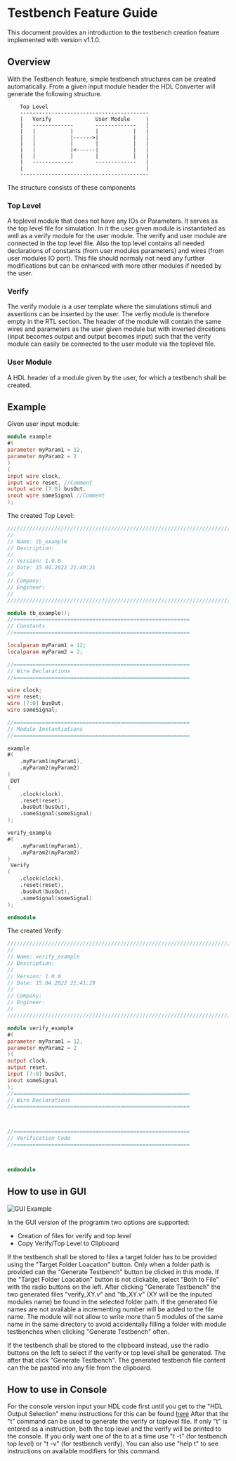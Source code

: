 # Testbench Feature Guide

This document provides an introduction to the testbench creation feature implemented with version v1.1.0. 

## Overview
With the Testbench feature, simple testbench structures can be created automatically. From a given input module header
the HDL Converter will generate the following structure.

```
    Top Level
    -----------------------------------------
    |   Verify              User Module     |
    |   -------------       -------------   |
    |   |           |       |           |   |
    |   |           |------>|           |   |
    |   |           |       |           |   |
    |   |           |<------|           |   |
    |   |           |       |           |   |
    |   -------------       -------------   |
    |                                       |
    -----------------------------------------
```

The structure consists of these components
### Top Level

A toplevel module that does not have any IOs or Parameters. It serves as the top level file for simulation. In it
the user given module is instantiated as well as a verify module for the user module. The verify and user module are
connected in the top level file. Also the top level contains all needed declarations of constants (from user modules parameters) and wires
(from user modules IO port). This file should normaly not need any further modifications but can be enhanced with more other modules if needed by the user.

### Verify

The verify module is a user template where the simulations stimuli and assertions can be inserted by the user. The verfiy module is therefore
empty in the RTL section. The header of the module will contain the same wires and parameters as the user given module but with inverted dircetions (input becomes output and
output becomes input) such that the verify module can easily be connected to the user module via the toplevel file.

### User Module

A HDL header of a module given by the user, for which a testbench shall be created.


## Example
Given user input module:
```verilog
module example
#(
parameter myParam1 = 12,
parameter myParam2 = 2
)
(
input wire clock,
input wire reset, //Comment
output wire [7:0] busOut,
inout wire someSignal //Comment
);
```

The created Top Level:
```verilog
////////////////////////////////////////////////////////////////////////////
//
// Name: tb_example
// Description:
//
// Version: 1.0.0
// Date: 15.04.2022 21:40:21
//
// Company: 
// Engineer:
// 
////////////////////////////////////////////////////////////////////////////

module tb_example();
//========================================================
// Constants
//========================================================

localparam myParam1 = 12;
localparam myParam2 = 2;

//========================================================
// Wire Declarations
//========================================================

wire clock;
wire reset;
wire [7:0] busOut;
wire someSignal;

//========================================================
// Module Instantiations
//========================================================

example
#(
	.myParam1(myParam1),
	.myParam2(myParam2)
)
 DUT
(
	.clock(clock),
	.reset(reset),
	.busOut(busOut),
	.someSignal(someSignal)
);

verify_example
#(
	.myParam1(myParam1),
	.myParam2(myParam2)
)
 Verify
(
	.clock(clock),
	.reset(reset),
	.busOut(busOut),
	.someSignal(someSignal)
);

endmodule
```

The created Verify:
```verilog
////////////////////////////////////////////////////////////////////////////
//
// Name: verify_example
// Description:
//
// Version: 1.0.0
// Date: 15.04.2022 21:41:29
//
// Company: 
// Engineer:
// 
////////////////////////////////////////////////////////////////////////////

module verify_example
#(
parameter myParam1 = 12, 
parameter myParam2 = 2 
)(
output clock, 
output reset, 
input [7:0] busOut, 
inout someSignal 
);
//========================================================
// Wire Declarations
//========================================================



//========================================================
// Verification Code
//========================================================



endmodule
```

## How to use in GUI

![GUI Example](/Documentation/1_Images/GUI/GUI_Testbench.PNG)

In the GUI version of the programm two options are supported:
- Creation of files for verify and top level
- Copy Verify/Top Level to Clipboard

If the testbench shall be stored to files a target folder has to be provided using the "Target Folder Loacation" button.
Only when a folder path is provided can the "Generate Testbench" button be clicked in this mode. If the "Target Folder Loacation" button is not clickable,
select "Both to File" with the radio buttons on the left.  After clicking "Generate Testbench"
the two generated files "verify_XY.v" and "tb_XY.v" (XY will be the inputed modules name) be found in the selected folder path. If the generated file names are not available
a incrementing number will be added to the file name. The module will not allow to write more than 5 modules of the same name in the same directory to avoid accidentally filling
a folder with module testbenches when clicking "Generate Testbench" often.

If the testbench shall be stored to the clipboard instead, use the radio buttons on the left to select if the verify or top level shall be generated.
The after that click "Generate Testbench". The generated testbench file content can the be pasted into any file from the clipboard.

## How to use in Console

For the console version input your HDL code first until you get to the "HDL Output Selection" menu instructions for this can be found [here](/Documentation/2_User_Guide/CORE_APP_USER_GUIDE.md)
After that the "t" command can be used to generate the verify or toplevel file. If only "t" is entered as a instruction, both the top level and the verify
will be printed to the console. If you only want one of the to at a time use "t -t" (for testbench top level) or "t -v" (for testbench verify). You can
also use "help t" to see instructions on available modifiers for this command.
